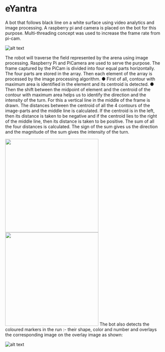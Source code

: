 # eYantra

A bot that follows black line on a white surface using video analytics and image processing. A raspberry pi and camera is placed on the bot for this purpose. Multi-threading concept was used  to increase the frame rate from pi-cam.

![alt text](https://github.com/sona-19/eYantra/blob/master/Selection_007.png)

The robot will traverse the field represented by the arena using image processing. Raspberry Pi and PiCamera are used to serve the purpose. The frame captured by the PiCam is divided into four equal parts horizontally. The four parts are stored in the array. Then each element of the array is processed by the image processing algorithm.
● First of all, contour with maximum area is identified in the element and its centroid is detected.
● Then the shift between the midpoint of element and the centroid of the contour with maximum area helps us to identify the direction and the intensity of the turn. For this a vertical line in the middle of the frame is drawn. The distances between the centroid of all the 4 contours of the image-parts and the middle line is calculated. If the centroid is in the left, then its distance is taken to be negative and if the centroid lies to the right of the middle line, then its distance is taken to be positive. The sum of all the four distances is calculated. The sign of the sum gives us the direction and the magnitude of the sum gives the intensity of the turn.


<img src="https://github.com/sona-19/eYantra/blob/master/eyantra%202017-2018/pic.PNG" width = 300>
<img src = "https://github.com/sona-19/eYantra/blob/master/Selection_009.png" width = 300>
The bot also detects the coloured markers in the run :- their shape, color and number and overlays the corresponding image on the overlay image as shown:

![alt text](https://github.com/sona-19/eYantra/blob/master/eyantra%202017-2018/overlay.PNG)
